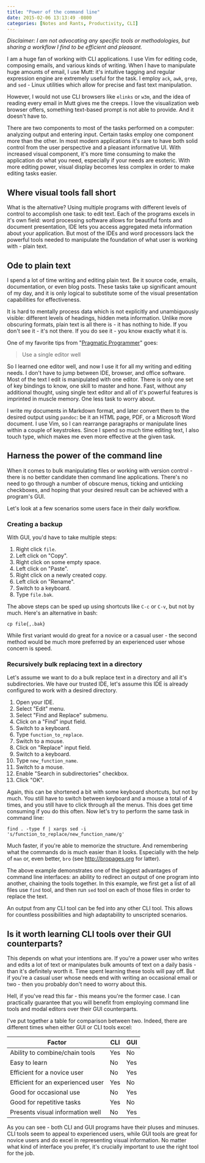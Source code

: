 ```yaml
---
title: "Power of the command line"
date: 2015-02-06 13:13:49 -0800
categories: [Notes and Rants, Productivity, CLI]
---
```


*Disclaimer: I am not advocating any specific tools or methodologies, but
sharing a workflow I find to be efficient and pleasant.*

I am a huge fan of working with CLI applications. I use Vim for editing code,
composing emails, and various kinds of writing. When I have to manipulate huge
amounts of email, I use Mutt: it's intuitive tagging and regular expression
engine are extremely useful for the task. I employ `ack`, `awk`, `grep`, and
`sed` - Linux utilities which allow for precise and fast text manipulation.

However, I would not use CLI browsers like `elinks` or `w3m`, and the idea of
reading every email in Mutt gives me the creeps. I love the visualization web
browser offers, something text-based prompt is not able to provide. And it
doesn't have to.

There are two components to most of the tasks performed on a computer: analyzing
output and entering input. Certain tasks employ one component more than the
other. In most modern applications it's rare to have both solid control from
the user perspective and a pleasant informative UI. With increased visual
component, it's more time consuming to make the application do what you need,
especially if your needs are esoteric. With more editing power, visual display
becomes less complex in order to make editing tasks easier.

## Where visual tools fall short

What is the alternative? Using multiple programs with different levels of
control to accomplish one task: to edit text. Each of the programs excels in
it's own field: word processing software allows for beautiful fonts and document
presentation, IDE lets you access aggregated meta information about your
application. But most of the IDEs and word processors lack the powerful tools
needed to manipulate the foundation of what user is working with - plain text.

## Ode to plain text

I spend a lot of time writing and editing plain text. Be it source code, emails,
documentation, or even blog posts. These tasks take up significant amount of my
day, and it is only logical to substitute some of the visual presentation
capabilities for effectiveness.

It is hard to mentally process data which is not explicitly and unambiguously
visible: different levels of headings, hidden meta information. Unlike more
obscuring formats, plain text is all there is - it has nothing to hide. If you
don't see it - it's not there. If you do see it - you know exactly what it is.

One of my favorite tips from "[Pragmatic Programmer][1]" goes:

> Use a single editor well

So I learned one editor well, and now I use it for all my writing and editing
needs. I don't have to jump between IDE, browser, and office software. Most of
the text I edit is manipulated with one editor. There is only one set of key
bindings to know, one skill to master and hone. Fast, without any additional
thought, using single text editor and all of it's powerful features is imprinted
in muscle memory. One less task to worry about.

I write my documents in Markdown format, and later convert them to the desired
output using `pandoc`: be it an HTML page, PDF, or a Microsoft Word document. I
use Vim, so I can rearrange paragraphs or manipulate lines within a couple of
keystrokes. Since I spend so much time editing text, I also touch type, which
makes me even more effective at the given task.

## Harness the power of the command line

When it comes to bulk manipulating files or working with version control -
there is no better candidate then command line applications. There's no need to
go through a number of obscure menus, ticking and unticking checkboxes, and
hoping that your desired result can be achieved with a program's GUI.

Let's look at a few scenarios some users face in their daily workflow.

### Creating a backup

With GUI, you'd have to take multiple steps:

1. Right click `file`.
2. Left click on "Copy".
3. Right click on some empty space.
4. Left click on "Paste".
5. Right click on a newly created copy.
6. Left click on "Rename".
7. Switch to a keyboard.
8. Type `file.bak`.

The above steps can be sped up using shortcuts like `C-c` or `C-v`, but not by
much. Here's an alternative in bash:

    cp file{,.bak}

While first variant would do great for a novice or a casual user - the second
method would be much more preferred by an experienced user whose concern is
speed.

### Recursively bulk replacing text in a directory

Let's assume we want to do a bulk replace text in a directory and all it's
subdirectories. We have our trusted IDE, let's assume this IDE is already
configured to work with a desired directory.

1. Open your IDE.
2. Select "Edit" menu.
3. Select "Find and Replace" submenu.
4. Click on a "Find" input field.
5. Switch to a keyboard.
6. Type `function_to_replace`.
7. Switch to a mouse.
8. Click on "Replace" input field.
9. Switch to a keyboard.
10. Type `new_function_name`.
11. Switch to a mouse.
12. Enable "Search in subdirectories" checkbox.
13. Click "OK".

Again, this can be shortened a bit with some keyboard shortcuts, but not by
much. You still have to switch between keyboard and a mouse a total of 4 times,
and you still have to click through all the menus. This does get time consuming
if you do this often. Now let's try to perform the same task in command line:

	find . -type f | xargs sed -i 's/function_to_replace/new_function_name/g'

Much faster, if you're able to memorize the structure. And remembering what the
commands do is much easier than it looks. Especially with the help of `man` or,
even better, `bro` (see <http://bropages.org> for latter).

The above example demonstrates one of the biggest advantages of command line
interfaces: an ability to redirect an output of one program into another,
chaining the tools together. In this example, we first get a list of all files
use `find` tool, and then run `sed` tool on each of those files in order to
replace the text.

An output from any CLI tool can be fed into any other CLI tool. This allows for
countless possibilities and high adaptability to unscripted scenarios.

## Is it worth learning CLI tools over their GUI counterparts?

This depends on what your intentions are. If you're a power user who writes and
edits a lot of text or manipulates bulk amounts of text on a daily basis - than
it's definitely worth it. Time spent learning these tools will pay off. But if
you're a casual user whose needs end with writing an occasional email or two -
then you probably don't need to worry about this.

Hell, if you've read this far - this means you're the former case. I can
practically guarantee that you will benefit from employing command line tools
and modal editors over their GUI counterparts.

I've put together a table for comparison between two. Indeed, there are
different times when either GUI or CLI tools excel:

| Factor                            | CLI | GUI |
|-----------------------------------|-----|-----|
| Ability to combine/chain tools    | Yes | No  |
| Easy to learn                     | No  | Yes |
| Efficient for a novice user       | No  | Yes |
| Efficient for an experienced user | Yes | No  |
| Good for occasional use           | No  | Yes |
| Good for repetitive tasks         | Yes | No  |
| Presents visual information well  | No  | Yes |

As you can see - both CLI and GUI programs have their pluses and minuses. CLI
tools seem to appeal to experienced users, while GUI tools are great for novice
users and do excel in representing visual information. No matter what kind of
interface you prefer, it's crucially important to use the right tool for the job.

[1]: http://amzn.to/1yRe6Th
